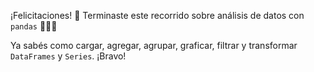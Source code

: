 ¡Felicitaciones! :tada: Terminaste este recorrido sobre análisis de datos con `pandas` :clap::clap::clap:

Ya sabés como cargar, agregar, agrupar, graficar, filtrar y transformar `DataFrames` y `Series`. ¡Bravo! 